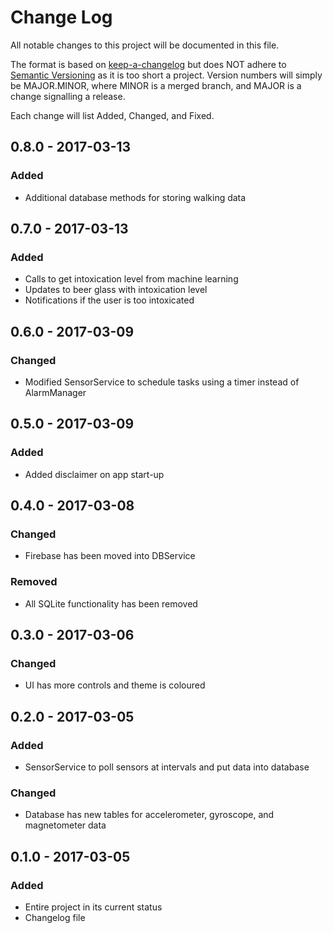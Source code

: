 # Change Log
All notable changes to this project will be documented in this file.

The format is based on [keep-a-changelog](https://github.com/olivierlacan/keep-a-changelog)
but does NOT adhere to [Semantic Versioning](http://semver.org/) as it is too
short a project. Version numbers will simply be MAJOR.MINOR, where MINOR is a
merged branch, and MAJOR is a change signalling a release.

Each change will list Added, Changed, and Fixed.

## 0.8.0 - 2017-03-13
### Added
- Additional database methods for storing walking data

## 0.7.0 - 2017-03-13
### Added
- Calls to get intoxication level from machine learning
- Updates to beer glass with intoxication level
- Notifications if the user is too intoxicated

## 0.6.0 - 2017-03-09
### Changed
- Modified SensorService to schedule tasks using a timer instead of AlarmManager

## 0.5.0 - 2017-03-09
### Added
- Added disclaimer on app start-up

## 0.4.0 - 2017-03-08
### Changed
- Firebase has been moved into DBService

### Removed
- All SQLite functionality has been removed

## 0.3.0 - 2017-03-06
### Changed
- UI has more controls and theme is coloured

## 0.2.0 - 2017-03-05
### Added
- SensorService to poll sensors at intervals and put data into database

### Changed
- Database has new tables for accelerometer, gyroscope, and magnetometer data

## 0.1.0 - 2017-03-05
### Added
- Entire project in its current status
- Changelog file
